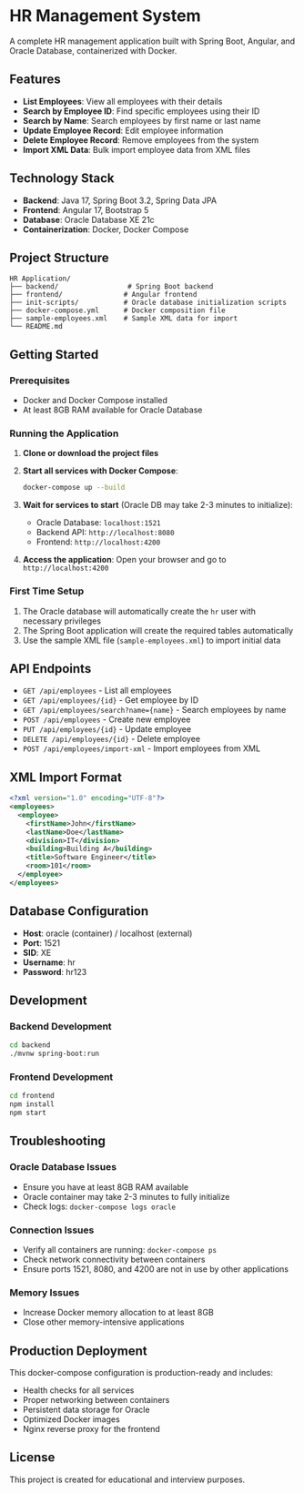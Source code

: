 # HR Management System

A complete HR management application built with Spring Boot, Angular, and Oracle Database, containerized with Docker.

## Features

- **List Employees**: View all employees with their details
- **Search by Employee ID**: Find specific employees using their ID
- **Search by Name**: Search employees by first name or last name
- **Update Employee Record**: Edit employee information
- **Delete Employee Record**: Remove employees from the system
- **Import XML Data**: Bulk import employee data from XML files

## Technology Stack

- **Backend**: Java 17, Spring Boot 3.2, Spring Data JPA
- **Frontend**: Angular 17, Bootstrap 5
- **Database**: Oracle Database XE 21c
- **Containerization**: Docker, Docker Compose

## Project Structure

```
HR Application/
├── backend/                 # Spring Boot backend
├── frontend/               # Angular frontend
├── init-scripts/           # Oracle database initialization scripts
├── docker-compose.yml      # Docker composition file
├── sample-employees.xml    # Sample XML data for import
└── README.md
```

## Getting Started

### Prerequisites

- Docker and Docker Compose installed
- At least 8GB RAM available for Oracle Database

### Running the Application

1. **Clone or download the project files**

2. **Start all services with Docker Compose**:
   ```bash
   docker-compose up --build
   ```

3. **Wait for services to start** (Oracle DB may take 2-3 minutes to initialize):
   - Oracle Database: `localhost:1521`
   - Backend API: `http://localhost:8080`
   - Frontend: `http://localhost:4200`

4. **Access the application**:
   Open your browser and go to `http://localhost:4200`

### First Time Setup

1. The Oracle database will automatically create the `hr` user with necessary privileges
2. The Spring Boot application will create the required tables automatically
3. Use the sample XML file (`sample-employees.xml`) to import initial data

## API Endpoints

- `GET /api/employees` - List all employees
- `GET /api/employees/{id}` - Get employee by ID
- `GET /api/employees/search?name={name}` - Search employees by name
- `POST /api/employees` - Create new employee
- `PUT /api/employees/{id}` - Update employee
- `DELETE /api/employees/{id}` - Delete employee
- `POST /api/employees/import-xml` - Import employees from XML

## XML Import Format

```xml
<?xml version="1.0" encoding="UTF-8"?>
<employees>
  <employee>
    <firstName>John</firstName>
    <lastName>Doe</lastName>
    <division>IT</division>
    <building>Building A</building>
    <title>Software Engineer</title>
    <room>101</room>
  </employee>
</employees>
```

## Database Configuration

- **Host**: oracle (container) / localhost (external)
- **Port**: 1521
- **SID**: XE
- **Username**: hr
- **Password**: hr123

## Development

### Backend Development
```bash
cd backend
./mvnw spring-boot:run
```

### Frontend Development
```bash
cd frontend
npm install
npm start
```

## Troubleshooting

### Oracle Database Issues
- Ensure you have at least 8GB RAM available
- Oracle container may take 2-3 minutes to fully initialize
- Check logs: `docker-compose logs oracle`

### Connection Issues
- Verify all containers are running: `docker-compose ps`
- Check network connectivity between containers
- Ensure ports 1521, 8080, and 4200 are not in use by other applications

### Memory Issues
- Increase Docker memory allocation to at least 8GB
- Close other memory-intensive applications

## Production Deployment

This docker-compose configuration is production-ready and includes:
- Health checks for all services
- Proper networking between containers
- Persistent data storage for Oracle
- Optimized Docker images
- Nginx reverse proxy for the frontend

## License

This project is created for educational and interview purposes.